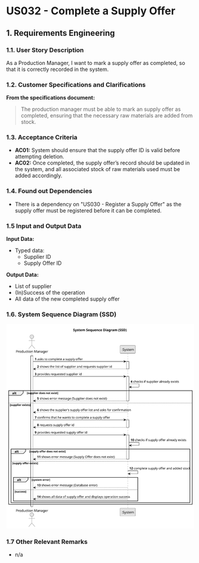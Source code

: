 # US032 - Complete a Supply Offer

## 1. Requirements Engineering

### 1.1. User Story Description

As a Production Manager, I want to mark a supply offer as completed, so that it is correctly recorded in the system.

### 1.2. Customer Specifications and Clarifications

**From the specifications document:**

>   The production manager must be able to mark an supply offer as completed, ensuring that the necessary raw materials are added from stock.

### 1.3. Acceptance Criteria

* **AC01:** System should ensure that the supply offer ID is valid before attempting deletion.
* **AC02:** Once completed, the supply offer’s record should be updated in the system, and all associated stock of raw materials used must be added accordingly.

### 1.4. Found out Dependencies

* There is a dependency on "US030 - Register a Supply Offer"  as the supply offer must be registered before it can be completed.

### 1.5 Input and Output Data

**Input Data:**

* Typed data:
  * Supplier ID
  * Supply Offer ID

**Output Data:**

  * List of supplier
  * (In)Success of the operation
  * All data of the new completed supply offer

### 1.6. System Sequence Diagram (SSD)

![System Sequence Diagram](svg/us032-system-sequence-diagram.svg)

### 1.7 Other Relevant Remarks

* n/a